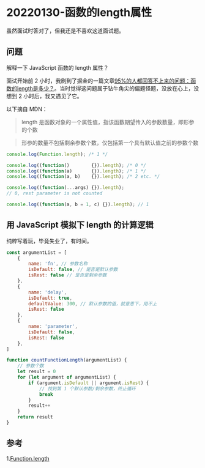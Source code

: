 # 20220130-函数的length属性

虽然面试时答对了，但我还是不喜欢这道面试题。

## 问题

解释一下 JavaScript 函数的 length 属性？

面试开始前 2 小时，我刷到了掘金的一篇文章[95%的人都回答不上来的问题：函数的length是多少？](https://juejin.cn/post/7003369591967596552)。当时觉得这问题属于钻牛角尖的偏题怪题，没放在心上，没想到 2 小时后，我又遇见了它。

以下摘自 MDN：

> length 是函数对象的一个属性值，指该函数期望传入的参数数量，即形参的个数

> 形参的数量不包括剩余参数个数，仅包括第一个具有默认值之前的参数个数

```JavaScript
console.log(Function.length); /* 1 */

console.log((function()        {}).length); /* 0 */
console.log((function(a)       {}).length); /* 1 */
console.log((function(a, b)    {}).length); /* 2 etc. */

console.log((function(...args) {}).length);
// 0, rest parameter is not counted

console.log((function(a, b = 1, c) {}).length); // 1
```

## 用 JavaScript 模拟下 length 的计算逻辑

纯粹写着玩，毕竟失业了，有时间。

```JavaScript
const argumentList = [
	{
		name: 'fn', // 参数名称
		isDefault: false, // 是否是默认参数
		isRest: false // 是否是剩余参数
	},
	{
		name: 'delay',
		isDefault: true,
		defaultValue: 300, // 默认参数的值，就意思下，用不上
		isRest: false
	},
	{
		name: 'parameter',
		isDefault: false,
		isRest: false
	},
]

function countFunctionLength(argumentList) {
	// 参数个数
	let result = 0
	for (let argument of argumentList) {
		if (argument.isDefault || argument.isRest) {
			// 找到第 1 个默认参数/剩余参数，终止循环
			break
		}
		result++
	}
	return result
}
```


## 参考

1.[Function.length](https://developer.mozilla.org/zh-CN/docs/Web/JavaScript/Reference/Global_Objects/Function/length)
